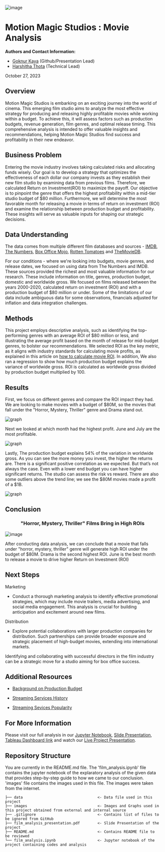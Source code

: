 ![image](images/header.jpg)

# Motion Magic Studios : Movie Analysis

**Authors and Contact Information:** 
- [Goknur Kaya](https://github.com/GoknurK) (Github/Presentation Lead)
- [Harshitha Thota](https://github.com/hthota1) (Technical Lead)

October 27, 2023

## Overview

Motion Magic Studios is embarking on an exciting journey into the world of cinema. This emerging film studio aims to analyze the most effective strategy for producing and releasing highly profitable movies while working within a budget. To achieve this, it will assess factors such as production budgets, revenue generation, film genres, and optimal release timing. This comprehensive analysis is intended to offer valuable insights and recommendations, helping Motion Magic Studios find success and profitability in their new endeavor.

## Business Problem

Entering the movie industry involves taking calculated risks and allocating funds wisely. Our goal is to develop a strategy that optimizes the effectiveness of each dollar our company invests as they establish their new film studio by examining data from previous films. Therefore, we calculated Return on Investment(ROI) to maximize the payoff. Our objective is to pinpoint the genre that offers the highest profitability within a mid-tier studio budget of $80 million. Furthermore, we will determine the most favorable month for releasing a movie in terms of return on investment (ROI) and examine the relationship between production budget and profitability. These insights will serve as valuable inputs for shaping our strategic decisions.

## Data Understanding

The data comes from multiple different film databases and sources - [IMDB](https://www.imdb.com/), [The Numbers](https://www.the-numbers.com/), [Box Office Mojo](https://www.boxofficemojo.com/), [Rotten Tomatoes](https://www.rottentomatoes.com/) and [TheMovieDB](https://www.themoviedb.org/).

For our conditions - where we're looking into budgets, movie genres, and release dates, we focused on using data from The Numbers and IMDB. 
These sources provided the richest and most valuable information for our research. These include information on title, genres, production budget, domestic and worldwide gross. We focused on films released between the years 2000-2020, calculated return on investment (ROI) and with a production budget of $80 million or under. Some of the limitations of our data include ambiguous data for some observations, financials adjusted for inflation and data integration challenges. 

## Methods

This project employs descriptive analysis, such as identifying the top-performing genres with an average ROI of $80 million or less, and illustrating the average profit based on the month of release for mid-budget genres, to bolster our recommendations. We selected ROI as the key metric, as it aligns with industry standards for calculating movie profits, as explained in this article on [how to calculate movie ROI](https://www.linkedin.com/pulse/how-can-one-calculate-roi-when-investing-movies-sharad-patel/). In addition, We also ran a regression to show how much production budget explains the variance of worldwide gross. ROI is calculated as worldwide gross divided by production budget multiplied by 100.

## Results


First, we focus on different genres and compare the ROI impact they had. We are looking to make movies with a budget of $80M, so the movies that fall under the "Horror, Mystery, Thriller" genre and Drama stand out. 

![graph](images/top_10_genres.png)

Next we looked at which month had the highest profit. June and July are the most profitable.

![graph](images/average_profit_across_months.png)

Lastly, The production budget explains 54% of the variation in worldwide gross. As you can see the more money you invest, the higher the returns are. There is a significant positive correlation as we expected. But that’s not always the case. Even with a lower end budget you can have higher significant returns. The studio can assess the risk vs reward. There are also some outliers above the trend line; we see the $80M movies made a profit of a $1B. 

![graph](images/linear_regression.png)


## Conclusion

<h3 align="center">"Horror, Mystery, Thriller" Films Bring in High ROIs</h3>

![image](images/horror2.png)

After conducting data analysis, we can conclude that a movie that falls under "horror, mystery, thriller" genre will generate high ROI under the budget of $80M. Drama is the second highest ROI. 
June is the best month to release a movie to drive higher Return on Investment (ROI)



## Next Steps

Marketing
* Conduct a thorough marketing analysis to identify effective promotional strategies, which may include movie trailers, media advertising, and social media engagement. This analysis is crucial for building anticipation and excitement around new films.

Distribution
* Explore potential collaborations with larger production companies for distribution. Such partnerships can provide broader exposure and strategic placement of high-budget movies, extending into international markets.

Identifying and collaborating with successful directors in the film industry can be a strategic move for a studio aiming for box office success. 



## Additional Resources

- <p><a href="https://www.studiobinder.com/blog/production-budget/">Background on Production Budget</a></p>
- <p><a href="https://www.businessofbusiness.com/articles/a-brief-history-of-video-streaming-by-the-numbers/">Streaming Services History</a></p>
- <p><a href="https://www.businessofapps.com/data/video-streaming-app-market/#:~:text=In%20the%20mid%2D2000s%2C%20improvements,employees%20founded%20YouTube%20in%202005.">Streaming Sevices Popularity</a></p>

## For More Information

Please visit our full analysis in our [Jupyter Notebook](film_analysis.ipynb), [Slide Presentation](presentation.pdf), [Tableau Dashboard link](https://public.tableau.com/app/profile/harshitha.thota/viz/MovieStudioAnalysis/Dashboard) and watch our [Live Project Presentation](https://youtu.be/q1_d9o2uLHM?si=X-vRID8urU6vluAl&t=1337).

## Repository Structure

You are currently in the README.md file. The 'film_analysis.ipynb' file contains the jupyter notebook of the explaratory analysis of the given data that provides step-by-step guide to how we came to our conclusion. 'images' file contains the images used in this file. The images were taken from the internet.

```
├── data                                  <- Data file used in this project
├── images                                <- Images and Graphs used in this project obtained from external and internal source
├── .gitignore                            <- Contains list of files to be ignored from GitHub
├── film_analysis_presentation.pdf        <- Slide Presentation of the project
├── README.md                             <- Contains README file to be reviewed    
└── film_analysis.ipynb                   <- Jupyter notebook of the project containing codes and analysis
```





